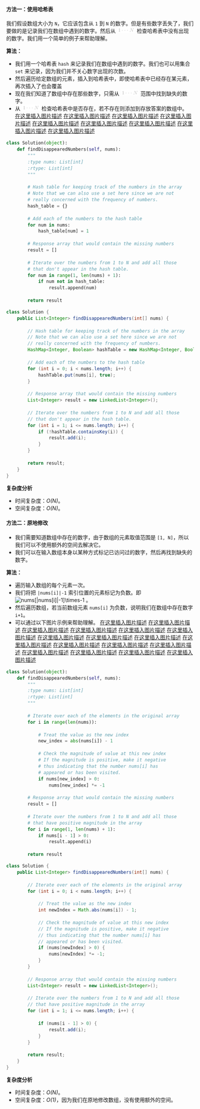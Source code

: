 ####  方法一：使用哈希表
我们假设数组大小为 `N`，它应该包含从 `1` 到 `N` 的数字。但是有些数字丢失了，我们要做的是记录我们在数组中遇到的数字。然后从 ![1\cdotsN ](./p__1cdots_N_.png)  检查哈希表中没有出现的数字。我们用一个简单的例子来帮助理解。

**算法：**
- 我们用一个哈希表 `hash` 来记录我们在数组中遇到的数字。我们也可以用集合 `set` 来记录，因为我们并不关心数字出现的次数。
- 然后遍历给定数组的元素，插入到哈希表中，即使哈希表中已经存在某元素，再次插入了也会覆盖
- 现在我们知道了数组中存在那些数字，只需从 ![1\cdotsN ](./p__1cdots_N_.png)  范围中找到缺失的数字。
- 从 ![1\cdotsN ](./p__1cdots_N_.png)  检查哈希表中是否存在，若不存在则添加到存放答案的数组中。
 [在这里插入图片描述](https://imgconvert.csdnimg.cn/aHR0cHM6Ly9waWMubGVldGNvZGUtY24uY29tL0ZpZ3VyZXMvNDQ4L2FuaW0xLnBuZw?x-oss-process=image/format,png)
 [在这里插入图片描述](https://imgconvert.csdnimg.cn/aHR0cHM6Ly9waWMubGVldGNvZGUtY24uY29tL0ZpZ3VyZXMvNDQ4L2FuaW0yLnBuZw?x-oss-process=image/format,png)
 [在这里插入图片描述](https://img-blog.csdnimg.cn/20191212144826706.png?x-oss-process=image/watermark,type_ZmFuZ3poZW5naGVpdGk,shadow_10,text_aHR0cHM6Ly9ibG9nLmNzZG4ubmV0L3dlaXhpbl8zOTEzOTUwNQ==,size_16,color_FFFFFF,t_70)
 [在这里插入图片描述](https://imgconvert.csdnimg.cn/aHR0cHM6Ly9waWMubGVldGNvZGUtY24uY29tL0ZpZ3VyZXMvNDQ4L2FuaW00LnBuZw?x-oss-process=image/format,png)
 [在这里插入图片描述](https://imgconvert.csdnimg.cn/aHR0cHM6Ly9waWMubGVldGNvZGUtY24uY29tL0ZpZ3VyZXMvNDQ4L2FuaW01LnBuZw?x-oss-process=image/format,png)
 [在这里插入图片描述](https://imgconvert.csdnimg.cn/aHR0cHM6Ly9waWMubGVldGNvZGUtY24uY29tL0ZpZ3VyZXMvNDQ4L2FuaW02LnBuZw?x-oss-process=image/format,png)
 [在这里插入图片描述](https://imgconvert.csdnimg.cn/aHR0cHM6Ly9waWMubGVldGNvZGUtY24uY29tL0ZpZ3VyZXMvNDQ4L2FuaW03LnBuZw?x-oss-process=image/format,png)
 [在这里插入图片描述](https://imgconvert.csdnimg.cn/aHR0cHM6Ly9waWMubGVldGNvZGUtY24uY29tL0ZpZ3VyZXMvNDQ4L2FuaW04LnBuZw?x-oss-process=image/format,png)
 [在这里插入图片描述](https://imgconvert.csdnimg.cn/aHR0cHM6Ly9waWMubGVldGNvZGUtY24uY29tL0ZpZ3VyZXMvNDQ4L2FuaW05LnBuZw?x-oss-process=image/format,png)

```python [solution1-Python]
class Solution(object):
    def findDisappearedNumbers(self, nums):
        """
        :type nums: List[int]
        :rtype: List[int]
        """
        
        # Hash table for keeping track of the numbers in the array
        # Note that we can also use a set here since we are not 
        # really concerned with the frequency of numbers.
        hash_table = {}
        
        # Add each of the numbers to the hash table
        for num in nums:
            hash_table[num] = 1
        
        # Response array that would contain the missing numbers
        result = []    
        
        # Iterate over the numbers from 1 to N and add all those
        # that don't appear in the hash table. 
        for num in range(1, len(nums) + 1):
            if num not in hash_table:
                result.append(num)
                
        return result       
```

```java [solution1-Java]
class Solution {
    public List<Integer> findDisappearedNumbers(int[] nums) {
        
        // Hash table for keeping track of the numbers in the array
        // Note that we can also use a set here since we are not 
        // really concerned with the frequency of numbers.
        HashMap<Integer, Boolean> hashTable = new HashMap<Integer, Boolean>();
        
        // Add each of the numbers to the hash table
        for (int i = 0; i < nums.length; i++) {
            hashTable.put(nums[i], true);
        }
        
        // Response array that would contain the missing numbers
        List<Integer> result = new LinkedList<Integer>();
        
        // Iterate over the numbers from 1 to N and add all those
        // that don't appear in the hash table. 
        for (int i = 1; i <= nums.length; i++) {
            if (!hashTable.containsKey(i)) {
                result.add(i);
            }
        }
        
        return result;
    }
}
```

**复杂度分析**

* 时间复杂度：*O(N)*。
* 空间复杂度：*O(N)*。


####  方法二：原地修改
- 我们需要知道数组中存在的数字，由于数组的元素取值范围是 `[1, N]`，所以我们可以不使用额外的空间去解决它。
- 我们可以在输入数组本身以某种方式标记已访问过的数字，然后再找到缺失的数字。

**算法：**
- 遍历输入数组的每个元素一次。
- 我们将把 `|nums[i]|-1` 索引位置的元素标记为负数。即 ![nums\[|nums\[i\]|-1\]\times-1 ](./p__nums_|nums_i__|-_1__times_-1_.png)  。
- 然后遍历数组，若当前数组元素 `nums[i]` 为负数，说明我们在数组中存在数字 `i+1`。
- 可以通过以下图片示例来帮助理解。
 [在这里插入图片描述](https://imgconvert.csdnimg.cn/aHR0cHM6Ly9waWMubGVldGNvZGUtY24uY29tL0ZpZ3VyZXMvNDQ4L2FuaW0yMS5wbmc?x-oss-process=image/format,png)
 [在这里插入图片描述](https://imgconvert.csdnimg.cn/aHR0cHM6Ly9waWMubGVldGNvZGUtY24uY29tL0ZpZ3VyZXMvNDQ4L2FuaW0yMi5wbmc?x-oss-process=image/format,png)
 [在这里插入图片描述](https://imgconvert.csdnimg.cn/aHR0cHM6Ly9waWMubGVldGNvZGUtY24uY29tL0ZpZ3VyZXMvNDQ4L2FuaW0yMy5wbmc?x-oss-process=image/format,png)
 [在这里插入图片描述](https://imgconvert.csdnimg.cn/aHR0cHM6Ly9waWMubGVldGNvZGUtY24uY29tL0ZpZ3VyZXMvNDQ4L2FuaW0yNC5wbmc?x-oss-process=image/format,png)
 [在这里插入图片描述](https://imgconvert.csdnimg.cn/aHR0cHM6Ly9waWMubGVldGNvZGUtY24uY29tL0ZpZ3VyZXMvNDQ4L2FuaW0yNS5wbmc?x-oss-process=image/format,png)
 [在这里插入图片描述](https://imgconvert.csdnimg.cn/aHR0cHM6Ly9waWMubGVldGNvZGUtY24uY29tL0ZpZ3VyZXMvNDQ4L2FuaW0yNi5wbmc?x-oss-process=image/format,png)
 [在这里插入图片描述](https://imgconvert.csdnimg.cn/aHR0cHM6Ly9waWMubGVldGNvZGUtY24uY29tL0ZpZ3VyZXMvNDQ4L2FuaW0yNy5wbmc?x-oss-process=image/format,png)
 [在这里插入图片描述](https://imgconvert.csdnimg.cn/aHR0cHM6Ly9waWMubGVldGNvZGUtY24uY29tL0ZpZ3VyZXMvNDQ4L2FuaW0yOC5wbmc?x-oss-process=image/format,png)
 [在这里插入图片描述](https://imgconvert.csdnimg.cn/aHR0cHM6Ly9waWMubGVldGNvZGUtY24uY29tL0ZpZ3VyZXMvNDQ4L2FuaW0yOS5wbmc?x-oss-process=image/format,png)
 [在这里插入图片描述](https://imgconvert.csdnimg.cn/aHR0cHM6Ly9waWMubGVldGNvZGUtY24uY29tL0ZpZ3VyZXMvNDQ4L2FuaW0zMC5wbmc?x-oss-process=image/format,png)
 [在这里插入图片描述](https://imgconvert.csdnimg.cn/aHR0cHM6Ly9waWMubGVldGNvZGUtY24uY29tL0ZpZ3VyZXMvNDQ4L2FuaW0zMS5wbmc?x-oss-process=image/format,png)
 [在这里插入图片描述](https://imgconvert.csdnimg.cn/aHR0cHM6Ly9waWMubGVldGNvZGUtY24uY29tL0ZpZ3VyZXMvNDQ4L2FuaW0zMi5wbmc?x-oss-process=image/format,png)
 [在这里插入图片描述](https://imgconvert.csdnimg.cn/aHR0cHM6Ly9waWMubGVldGNvZGUtY24uY29tL0ZpZ3VyZXMvNDQ4L2FuaW0zMy5wbmc?x-oss-process=image/format,png)
 [在这里插入图片描述](https://imgconvert.csdnimg.cn/aHR0cHM6Ly9waWMubGVldGNvZGUtY24uY29tL0ZpZ3VyZXMvNDQ4L2FuaW0zNC5wbmc?x-oss-process=image/format,png)
 [在这里插入图片描述](https://imgconvert.csdnimg.cn/aHR0cHM6Ly9waWMubGVldGNvZGUtY24uY29tL0ZpZ3VyZXMvNDQ4L2FuaW0zNS5wbmc?x-oss-process=image/format,png)
 [在这里插入图片描述](https://imgconvert.csdnimg.cn/aHR0cHM6Ly9waWMubGVldGNvZGUtY24uY29tL0ZpZ3VyZXMvNDQ4L2FuaW0zNi5wbmc?x-oss-process=image/format,png)
 [在这里插入图片描述](https://imgconvert.csdnimg.cn/aHR0cHM6Ly9waWMubGVldGNvZGUtY24uY29tL0ZpZ3VyZXMvNDQ4L2FuaW0zNy5wbmc?x-oss-process=image/format,png)

```python [solution2-Python]
class Solution(object):
    def findDisappearedNumbers(self, nums):
        """
        :type nums: List[int]
        :rtype: List[int]
        """
        
        # Iterate over each of the elements in the original array
        for i in range(len(nums)):
            
            # Treat the value as the new index
            new_index = abs(nums[i]) - 1
            
            # Check the magnitude of value at this new index
            # If the magnitude is positive, make it negative 
            # thus indicating that the number nums[i] has 
            # appeared or has been visited.
            if nums[new_index] > 0:
                nums[new_index] *= -1
        
        # Response array that would contain the missing numbers
        result = []    
        
        # Iterate over the numbers from 1 to N and add all those
        # that have positive magnitude in the array 
        for i in range(1, len(nums) + 1):
            if nums[i - 1] > 0:
                result.append(i)
                
        return result    
```

```java [solution2-Java]
class Solution {
    public List<Integer> findDisappearedNumbers(int[] nums) {
        
        // Iterate over each of the elements in the original array
        for (int i = 0; i < nums.length; i++) {
            
            // Treat the value as the new index
            int newIndex = Math.abs(nums[i]) - 1;
            
            // Check the magnitude of value at this new index
            // If the magnitude is positive, make it negative 
            // thus indicating that the number nums[i] has 
            // appeared or has been visited.
            if (nums[newIndex] > 0) {
                nums[newIndex] *= -1;
            }
        }
        
        // Response array that would contain the missing numbers
        List<Integer> result = new LinkedList<Integer>();
        
        // Iterate over the numbers from 1 to N and add all those
        // that have positive magnitude in the array
        for (int i = 1; i <= nums.length; i++) {
            
            if (nums[i - 1] > 0) {
                result.add(i);
            }
        }
        
        return result;
    }
}
```

**复杂度分析**

* 时间复杂度：*O(N)*。
* 空间复杂度：*O(1)*，因为我们在原地修改数组，没有使用额外的空间。